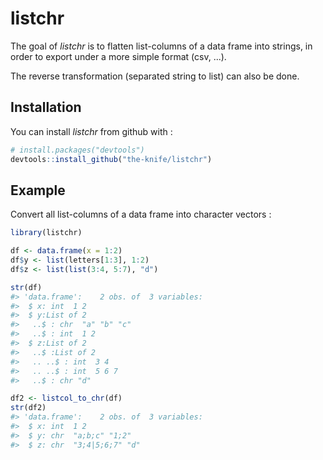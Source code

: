 
<!-- README.md is generated from README.Rmd. Please edit that file -->
listchr
=======

The goal of *listchr* is to flatten list-columns of a data frame into strings, in order to export under a more simple format (csv, ...).

The reverse transformation (separated string to list) can also be done.

Installation
------------

You can install *listchr* from github with :

``` r
# install.packages("devtools")
devtools::install_github("the-knife/listchr")
```

Example
-------

Convert all list-columns of a data frame into character vectors :

``` r
library(listchr)

df <- data.frame(x = 1:2)
df$y <- list(letters[1:3], 1:2)
df$z <- list(list(3:4, 5:7), "d")

str(df)
#> 'data.frame':    2 obs. of  3 variables:
#>  $ x: int  1 2
#>  $ y:List of 2
#>   ..$ : chr  "a" "b" "c"
#>   ..$ : int  1 2
#>  $ z:List of 2
#>   ..$ :List of 2
#>   .. ..$ : int  3 4
#>   .. ..$ : int  5 6 7
#>   ..$ : chr "d"

df2 <- listcol_to_chr(df)
str(df2)
#> 'data.frame':    2 obs. of  3 variables:
#>  $ x: int  1 2
#>  $ y: chr  "a;b;c" "1;2"
#>  $ z: chr  "3;4|5;6;7" "d"
```
